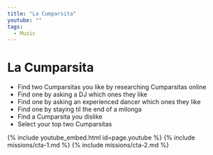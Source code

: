 ```yaml
---
title: "La Cumparsita"
youtube: ""
tags:
  - Music
---
```


# La Cumparsita #

* Find two Cumparsitas you like by researching Cumparsitas online
* Find one by asking a DJ which ones they like
* Find one by asking an experienced dancer which ones they like
* Find one by staying til the end of a milonga 
* Find a Cumparsita you dislike
* Select your top two Cumparsitas

{% include youtube_embed.html id=page.youtube %}
{% include missions/cta-1.md %}
{% include missions/cta-2.md %}
